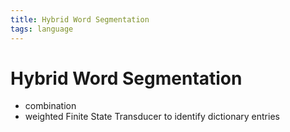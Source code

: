```yaml
---
title: Hybrid Word Segmentation
tags: language
---
```


# Hybrid Word Segmentation
- combination
- weighted Finite State Transducer to identify dictionary entries








































































